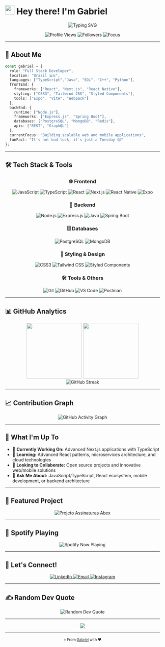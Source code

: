 # <img src="https://raw.githubusercontent.com/MartinHeinz/MartinHeinz/master/wave.gif" width="30px" height="30px" /> Hey there! I'm Gabriel

<div align="center">
  <img src="https://readme-typing-svg.herokuapp.com?font=Fira+Code&pause=1000&color=00D4FF&center=true&vCenter=true&width=435&lines=Full+Stack;TypeScript+%26+Developer;React+%26+Next.js+Developer;Mobile+React-Native;Always+Learning+New+Tech!" alt="Typing SVG" />
</div>

<p align="center">
  <img src="https://komarev.com/ghpvc/?username=jose-gp21&label=Profile%20views&color=0e75b6&style=for-the-badge" alt="Profile Views" />
  <img src="https://img.shields.io/github/followers/jose-gp21?label=Followers&style=for-the-badge&color=blue" alt="Followers" />
  <img src="https://img.shields.io/badge/Focus-Full%20Stack%20Development-brightgreen?style=for-the-badge" alt="Focus" />
</p>

---

## 🚀 About Me

```typescript
const gabriel = {
  role: "Full Stack Developer",
  location: "Brazil 🇧🇷",
  languages: ["TypeScript","Java", "SQL", "C++", "Python"],
  frontEnd: {
    frameworks: ["React", "Next.js", "React Native"],
    styling: ["CSS3", "Tailwind CSS", "Styled Components"],
    tools: ["Expo", "Vite", "Webpack"]
  },
  backEnd: {
    runtime: ["Node.js"],
    frameworks: ["Express.js", "Spring Boot"],
    databases: ["PostgreSQL", "MongoDB", "Redis"],
    apis: ["REST", "GraphQL"]
  },
  currentFocus: "Building scalable web and mobile applications",
  funFact: "It's not bad luck, it's just a Tuesday 😄"
};
```

---

## 🛠️ Tech Stack & Tools

<div align="center">

### 🌐 Frontend
![JavaScript](https://img.shields.io/badge/JavaScript-F7DF1E?style=for-the-badge&logo=javascript&logoColor=black)
![TypeScript](https://img.shields.io/badge/TypeScript-007ACC?style=for-the-badge&logo=typescript&logoColor=white)
![React](https://img.shields.io/badge/React-20232A?style=for-the-badge&logo=react&logoColor=61DAFB)
![Next.js](https://img.shields.io/badge/Next.js-000000?style=for-the-badge&logo=nextdotjs&logoColor=white)
![React Native](https://img.shields.io/badge/React_Native-20232A?style=for-the-badge&logo=react&logoColor=61DAFB)
![Expo](https://img.shields.io/badge/Expo-000020?style=for-the-badge&logo=expo&logoColor=white)

### 🔧 Backend
![Node.js](https://img.shields.io/badge/Node.js-43853D?style=for-the-badge&logo=node.js&logoColor=white)
![Express.js](https://img.shields.io/badge/Express.js-404D59?style=for-the-badge&logo=express&logoColor=white)
![Java](https://img.shields.io/badge/Java-ED8B00?style=for-the-badge&logo=java&logoColor=white)
![Spring Boot](https://img.shields.io/badge/Spring_Boot-6DB33F?style=for-the-badge&logo=spring-boot&logoColor=white)

### 🗄️ Databases
![PostgreSQL](https://img.shields.io/badge/PostgreSQL-316192?style=for-the-badge&logo=postgresql&logoColor=white)
![MongoDB](https://img.shields.io/badge/MongoDB-4EA94B?style=for-the-badge&logo=mongodb&logoColor=white)

### 🎨 Styling & Design
![CSS3](https://img.shields.io/badge/CSS3-1572B6?style=for-the-badge&logo=css3&logoColor=white)
![Tailwind CSS](https://img.shields.io/badge/Tailwind_CSS-38B2AC?style=for-the-badge&logo=tailwind-css&logoColor=white)
![Styled Components](https://img.shields.io/badge/styled--components-DB7093?style=for-the-badge&logo=styled-components&logoColor=white)

### 🛠️ Tools & Others
![Git](https://img.shields.io/badge/Git-F05032?style=for-the-badge&logo=git&logoColor=white)
![GitHub](https://img.shields.io/badge/GitHub-100000?style=for-the-badge&logo=github&logoColor=white)
![VS Code](https://img.shields.io/badge/VS_Code-007ACC?style=for-the-badge&logo=visual-studio-code&logoColor=white)
![Postman](https://img.shields.io/badge/Postman-FF6C37?style=for-the-badge&logo=postman&logoColor=white)

</div>

---

## 📊 GitHub Analytics

<div align="center">
  <img height="180em" src="https://github-readme-stats.vercel.app/api?username=jose-gp21&show_icons=true&theme=tokyonight&include_all_commits=true&count_private=true&hide_border=true"/>
  <img height="180em" src="https://github-readme-stats.vercel.app/api/top-langs/?username=jose-gp21&layout=compact&langs_count=8&theme=tokyonight&hide_border=true"/>
</div>

<div align="center">
  <img src="https://github-readme-streak-stats.herokuapp.com/?user=jose-gp21&theme=tokyonight&hide_border=true" alt="GitHub Streak" />
</div>

---

## 📈 Contribution Graph

<div align="center">
  <img src="https://github-readme-activity-graph.vercel.app/graph?username=jose-gp21&theme=tokyo-night&hide_border=true&bg_color=1a1b27&color=38bdae&line=70a5fd&point=bf91f3&area=true" alt="GitHub Activity Graph" />
</div>

---

## 🎯 What I'm Up To

- 🔭 **Currently Working On:** Advanced Next.js applications with TypeScript
- 🌱 **Learning:** Advanced React patterns, microservices architecture, and cloud technologies
- 👯 **Looking to Collaborate:** Open source projects and innovative web/mobile solutions
- 💬 **Ask Me About:** JavaScript/TypeScript, React ecosystem, mobile development, or backend architecture

---

## 🚀 Featured Project

<div align="center">
  <a href="https://github.com/jose-gp21/projeto-assinaturas-abex">
    <img src="https://github-readme-stats.vercel.app/api/pin/?username=jose-gp21&repo=projeto-assinaturas-abex&theme=tokyonight&hide_border=true" alt="Projeto Assinaturas Abex" />
  </a>
</div>

---


## 🎵 Spotify Playing

<div align="center">
  <img src="https://spotify-github-profile.vercel.app/api/spotify-playing" alt="Spotify Now Playing" />
</div>


---


## 🤝 Let's Connect!

<div align="center">
  <a href="https://linkedin.com/in/josé-gabriel-paludo-131906267">
    <img src="https://img.shields.io/badge/LinkedIn-0077B5?style=for-the-badge&logo=linkedin&logoColor=white" alt="LinkedIn" />
  </a>
  <a href="mailto:gabrielpaludo@unochapeco.edu.br">
    <img src="https://img.shields.io/badge/Email-D14836?style=for-the-badge&logo=gmail&logoColor=white" alt="Email" />
  </a>
  <a href="https://instagram.com/paludo.json">
    <img src="https://img.shields.io/badge/Instagram-E4405F?style=for-the-badge&logo=instagram&logoColor=white" alt="Instagram" />
  </a>
</div>

---

## ✍️ Random Dev Quote

<div align="center">
  <img src="https://quotes-github-readme.vercel.app/api?type=horizontal&theme=tokyonight" alt="Random Dev Quote" />
</div>

---


<div align="center">
  <img src="https://capsule-render.vercel.app/api?type=waving&color=gradient&height=100&section=footer&text=Thanks%20for%20Visiting!&fontSize=16&fontAlignY=65&desc=Let's%20build%20something%20amazing%20together!&descAlignY=51&descAlign=center" />
</div>

---

<div align="center">
  <sub>⭐️ From <a href="https://github.com/jose-gp21">Gabriel</a> with ❤️</sub>
</div>
